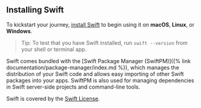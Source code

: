 ## Installing Swift

To kickstart your journey, [install Swift](/install) to begin using it on **macOS**, **Linux**, or **Windows**. 

> Tip: To test that you have Swift installed, run `swift --version` from your shell or terminal app.

Swift comes bundled with the [Swift Package Manager (SwiftPM)]({% link documentation/package-manager/index.md %}), which manages the distribution of your Swift code and allows easy importing of other Swift packages into your apps. SwiftPM is also used for managing dependencies in Swift server-side projects and command-line tools.

Swift is covered by the [Swift License](swift.org/LICENSE.txt).
